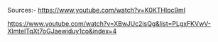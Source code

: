 Sources:-
https://www.youtube.com/watch?v=K0KTHlpc9mI

https://www.youtube.com/watch?v=XBwJUc2isQg&list=PLgxFKVwV-XlmtelTqXt7oGJaewiduy1co&index=4
